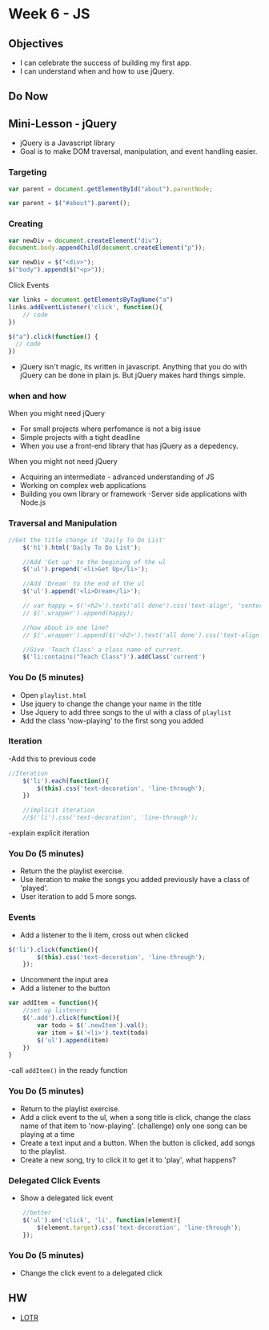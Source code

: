 # Week 6 - JS

## Objectives
- I can celebrate the success of building my first app.
- I can understand when and how to use jQuery.

## Do Now

## Mini-Lesson - jQuery
- jQuery is a Javascript library
- Goal is to make DOM traversal, manipulation, and event handling easier.

### Targeting
```javascript
var parent = document.getElementById("about").parentNode;

var parent = $("#about").parent();

```

### Creating
```javascript
var newDiv = document.createElement("div");
document.body.appendChild(document.createElement("p"));

var newDiv = $("<div>");
$("body").append($("<p>"));
```

Click Events
```javascript
var links = document.getElementsByTagName("a")
links.addEventListener('click', function(){
	// code
})

$("a").click(function() {
  // code
})
```
- jQuery isn't magic, its written in javascript. Anything that you do with jQuery can be done in plain js. But jQuery makes hard things simple.

### when and how
When you might need jQuery
- For small projects where perfomance is not a big issue
- Simple projects with a tight deadline
- When you use a front-end library that has jQuery as a depedency.

When you might not need jQuery
- Acquiring an intermediate - advanced understanding of JS
- Working on complex web applications
- Building you own library or framework
-Server side applications with Node.js

### Traversal and Manipulation
```javascript
//Get the title change it 'Daily To Do List'
	$('h1').html('Daily To Do List');	

	//Add 'Get up' to the begining of the ul
	$('ul').prepend('<li>Get Up</li>');

	//Add 'Dream' to the end of the ul
	$('ul').append('<li>Dream</li>');

	// var happy = $('<h2>').text('all done').css('text-align', 'center') //create element and do stuff
	// $('.wrapper').append(happy);

	//how about in one line?
	// $('.wrapper').append($('<h2>').text('all done').css('text-align', 'center'));

	//Give 'Teach Class' a class name of current.
	$('li:contains("Teach Class")').addClass('current')

```

### You Do (5 minutes)
- Open `playlist.html`
- Use jquery to change the change your name in the title
- Use Jquery to add three songs to the ul with a class of `playlist`
- Add the class 'now-playing' to the first song you added

### Iteration
-Add this to previous code
```javascript
//Iteration
	$('li').each(function(){
		$(this).css('text-decoration', 'line-through');
	})

	//implicit iteration
	//$('li').css('text-decoration', 'line-through');
```
-explain explicit iteration

### You Do (5 minutes)
- Return the the playlist exercise.
- Use iteration to make the songs you added previously have a class of 'played'.
- User iteration to add 5 more songs.

### Events
- Add a listener to the li item, cross out when clicked
```javascript
$('li').click(function(){
		$(this).css('text-decoration', 'line-through');
	});
```
- Uncomment the input area
- Add a listener to the button
```javascript
var addItem = function(){
	//set up listeners
	$('.add').click(function(){
		var todo = $('.newItem').val();
		var item = $('<li>').text(todo)
		$('ul').append(item)
	})	
}
```
-call `addItem()` in the ready function

### You Do (5 minutes)
- Return to the playlist exercise.
- Add a click event to the ul, when a song title is click, change the class name of that item to 'now-playing'. (challenge) only one song can be playing at a time 
- Create a text input and a button. When the button is clicked, add songs to the playlist.
- Create a new song, try to click it to get it to 'play', what happens?

### Delegated Click Events
- Show a delegated lick event
```javascript
	//better
	$('ul').on('click', 'li', function(element){
		$(element.target).css('text-decoration', 'line-through');
	});
```

### You Do (5 minutes)
- Change the click event to a delegated click

## HW
- [LOTR](https://classroom.github.com/assignment-invitations/f121308f1af11f36bf64c87c8f0219f2)